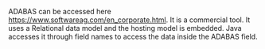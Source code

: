 ADABAS can be accessed here https://www.softwareag.com/en_corporate.html. 
It is a commercial tool. It uses a Relational data model and the hosting model is embedded. 
Java accesses it through field names to access the data inside the ADABAS field.
